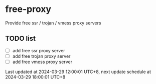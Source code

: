 
# free-proxy
Provide free ssr / trojan / vmess proxy servers


## TODO list
- [ ] add free ssr proxy server
- [ ] add free trojan proxy server
- [ ] add free vmess proxy server

Last updated at 2024-03-29 12:00:01 UTC+8, next update schedule at 2024-03-29 18:00:01 UTC+8


